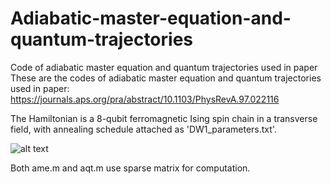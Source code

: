 # Adiabatic-master-equation-and-quantum-trajectories
Code of adiabatic master equation and quantum trajectories used in paper
These are the codes of adiabatic master equation and quantum trajectories used in paper:
https://journals.aps.org/pra/abstract/10.1103/PhysRevA.97.022116

The Hamiltonian is a 8-qubit ferromagnetic Ising spin chain in a transverse field, with annealing schedule attached as 'DW1_parameters.txt'.


![alt text](https://github.com/kwyip/Adiabatic-master-equation-and-quantum-trajectories/blob/master/8-qubit_chain.png)

















Both ame.m and aqt.m use sparse matrix for computation.
